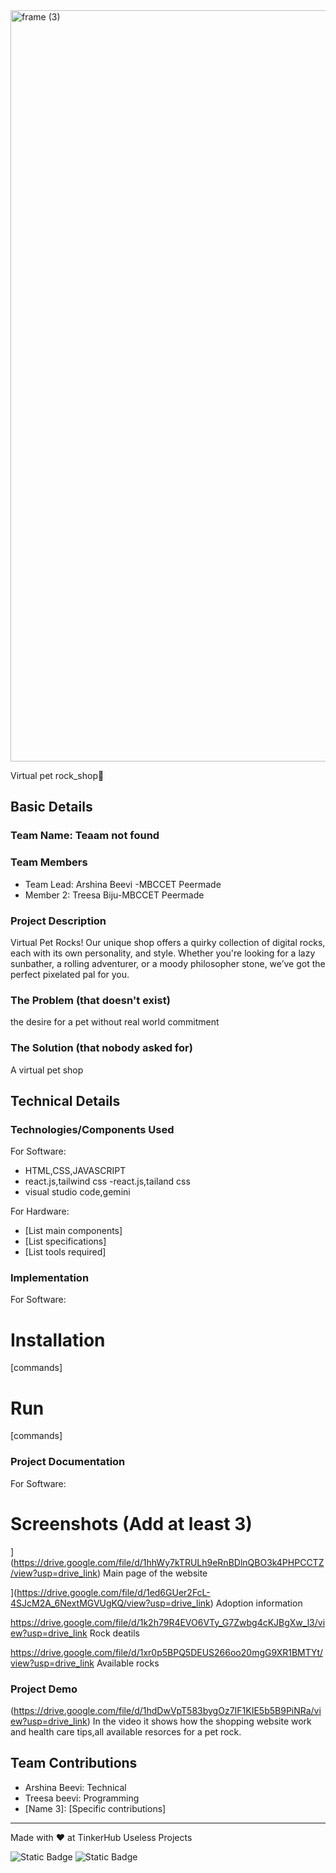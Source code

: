 <img width="3188" height="1202" alt="frame (3)" src="https://github.com/user-attachments/assets/517ad8e9-ad22-457d-9538-a9e62d137cd7" />
 
 
Virtual pet rock_shop🎯


## Basic Details
### Team Name: Teaam not found


### Team Members
- Team Lead: Arshina Beevi -MBCCET Peermade
- Member 2: Treesa Biju-MBCCET Peermade

### Project Description
Virtual Pet Rocks! Our unique shop offers a quirky collection of digital rocks, each with its own personality,  and style. Whether you're looking for a lazy sunbather, a rolling adventurer, or a moody philosopher stone, we’ve got the perfect pixelated pal for you.

### The Problem (that doesn't exist)
the desire for a pet without real world commitment


### The Solution (that nobody asked for)
A virtual pet shop

## Technical Details
### Technologies/Components Used
For Software:
- HTML,CSS,JAVASCRIPT
- react.js,tailwind css
-react.js,tailand css
- visual studio code,gemini

For Hardware:
- [List main components]
- [List specifications]
- [List tools required]

### Implementation
For Software:
# Installation
[commands]

# Run
[commands]

### Project Documentation
For Software:

# Screenshots (Add at least 3)
](https://drive.google.com/file/d/1hhWy7kTRULh9eRnBDlnQBO3k4PHPCCTZ/view?usp=drive_link)
Main page of the website

](https://drive.google.com/file/d/1ed6GUer2FcL-4SJcM2A_6NextMGVUgKQ/view?usp=drive_link)
Adoption information

https://drive.google.com/file/d/1k2h79R4EVO6VTy_G7Zwbg4cKJBgXw_l3/view?usp=drive_link
Rock deatils

https://drive.google.com/file/d/1xr0p5BPQ5DEUS266oo20mgG9XR1BMTYt/view?usp=drive_link
Available rocks


### Project Demo
(https://drive.google.com/file/d/1hdDwVpT583bygOz7IF1KIE5b5B9PiNRa/view?usp=drive_link)
In the video it shows how the shopping website work and health care tips,all available resorces for a pet rock.



## Team Contributions
- Arshina Beevi: Technical
- Treesa beevi: Programming 
- [Name 3]: [Specific contributions]

---
Made with ❤️ at TinkerHub Useless Projects 

![Static Badge](https://img.shields.io/badge/TinkerHub-24?color=%23000000&link=https%3A%2F%2Fwww.tinkerhub.org%2F)
![Static Badge](https://img.shields.io/badge/UselessProjects--25-25?link=https%3A%2F%2Fwww.tinkerhub.org%2Fevents%2FQ2Q1TQKX6Q%2FUseless%2520Projects)




